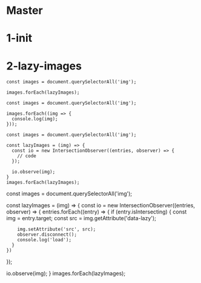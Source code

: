 
# Master

# 1-init

# 2-lazy-images

```
const images = document.querySelectorAll('img');

images.forEach(lazyImages);
```

```
const images = document.querySelectorAll('img');

images.forEach((img => {
  console.log(img);
}));
```

```
const images = document.querySelectorAll('img');

const lazyImages = (img) => {
  const io = new IntersectionObserver((entries, observer) => {
    // code 
  });

  io.observe(img);
}
images.forEach(lazyImages);
```


const images = document.querySelectorAll('img');

const lazyImages = (img) => {
  const io = new IntersectionObserver((entries, observer) => {
    entries.forEach((entry) => {
      if (entry.isIntersecting) {
        const img = entry.target;
        const src = img.getAttribute('data-lazy');

        img.setAttribute('src', src);
        observer.disconnect();
        console.log('load');
      }
    })
  });

  io.observe(img);
}
images.forEach(lazyImages);

